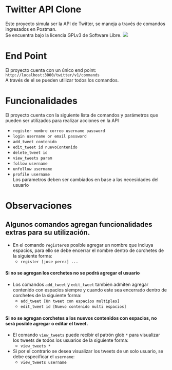 # Twitter API Clone

Este proyecto simula ser la API de Twitter, se maneja a través de comandos ingresados en Postman.  
Se encuentra bajo la licencia GPLv3 de Software Libre.
<a href="https://github.com/ktoxcon/twitter-clone">
  <img src="https://github-readme-stats.vercel.app/api/pin/?username=ktoxcon&bg_color=fff&title_color=000&text_color=fff&repo=twitter-clone" />
</a>

# End Point

El proyecto cuenta con un único end point:
`http://localhost:3000/twitter/v1/commands`  
A través de el se pueden utilizar todos los comandos.

# Funcionalidades
 El proyecto cuenta con la siguiente lista de comandos y parámetros que pueden ser utilizados para realizar acciones en la API
 - `register nombre correo username password`
 - `login username or email password`
 - `add_tweet contenido`
 - `edit_tweet id nuevoContenido`
 - `delete_tweet id`
 - `view_tweets param`
 - `follow username`
 - `unfollow username`
 - `profile username`  
Los parametros deben ser cambiados en base a las necesidades del usuario

# Observaciones
## Algunos comandos agregan funcionalidades extras para su utilización.
- En el comando `register`es posible agregar un nombre que incluya espacios, para ello se debe encerrar el nombre dentro de corchetes de la siguiente forma:
  * `register [jose perez] ...`  
 
 #### Si no se agregan los corchetes no se podrá agregar el usuario
 
- Los comandos `add_tweet` y `edit_tweet` tambien admiten agregar contenido con espacios siempre y cuando este sea encerrado dentro de corchetes de la siguiente forma:  
  * `add_tweet [Un tweet con espacios multiples]`  
  * `edit_tweet id [Nuevo contenido multi espacios]`    
  
 #### Si no se agregan corchetes a los nuevos contenidos con espacios, no será posible agregar o editar el tweet.
  
- El comando `view_tweets` puede recibir el patrón glob `*` para visualizar los tweets de todos los usuarios de la siguiente forma:
  * `view_tweets *`  
- Si por el contrario se desea visualizar los tweets de un solo usuario, se debe especificar el `username`:  
  * `view_tweets username`
